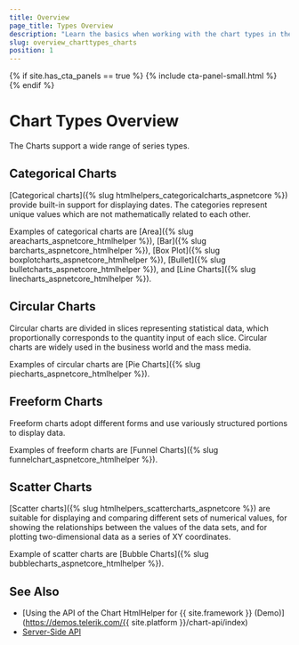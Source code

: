 ```yaml
---
title: Overview
page_title: Types Overview
description: "Learn the basics when working with the chart types in the {{ site.product }} suite."
slug: overview_charttypes_charts
position: 1
---
```


{% if site.has_cta_panels == true %}
{% include cta-panel-small.html %}
{% endif %}

# Chart Types Overview

The Charts support a wide range of series types.

## Categorical Charts

[Categorical charts]({% slug htmlhelpers_categoricalcharts_aspnetcore %}) provide built-in support for displaying dates. The categories represent unique values which are not mathematically related to each other.

Examples of categorical charts are [Area]({% slug areacharts_aspnetcore_htmlhelper %}), [Bar]({% slug barcharts_aspnetcore_htmlhelper %}), [Box Plot]({% slug boxplotcharts_aspnetcore_htmlhelper %}), [Bullet]({% slug bulletcharts_aspnetcore_htmlhelper %}), and [Line Charts]({% slug linecharts_aspnetcore_htmlhelper %}).

## Circular Charts

Circular charts are divided in slices representing statistical data, which proportionally corresponds to the quantity input of each slice. Circular charts are widely used in the business world and the mass media.

Examples of circular charts are [Pie Charts]({% slug piecharts_aspnetcore_htmlhelper %}).

## Freeform Charts

Freeform charts adopt different forms and use variously structured portions to display data.

Examples of freeform charts are [Funnel Charts]({% slug funnelchart_aspnetcore_htmlhelper %}).

## Scatter Charts

[Scatter charts]({% slug htmlhelpers_scattercharts_aspnetcore %}) are suitable for displaying and comparing different sets of numerical values, for showing the relationships between the values of the data sets, and for plotting two-dimensional data as a series of XY coordinates.

Example of scatter charts are [Bubble Charts]({% slug bubblecharts_aspnetcore_htmlhelper %}).

## See Also

* [Using the API of the Chart HtmlHelper for {{ site.framework }} (Demo)](https://demos.telerik.com/{{ site.platform }}/chart-api/index)
* [Server-Side API](/api/chart)
